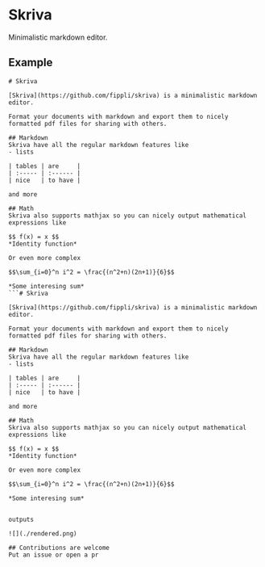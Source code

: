 # Skriva

Minimalistic markdown editor.

## Example
```
# Skriva 

[Skriva](https://github.com/fippli/skriva) is a minimalistic markdown editor.

Format your documents with markdown and export them to nicely formatted pdf files for sharing with others.

## Markdown
Skriva have all the regular markdown features like
- lists

| tables | are     |
| :----- | :------ |
| nice   | to have |

and more

## Math
Skriva also supports mathjax so you can nicely output mathematical expressions like

$$ f(x) = x $$
*Identity function*

Or even more complex

$$\sum_{i=0}^n i^2 = \frac{(n^2+n)(2n+1)}{6}$$

*Some interesing sum*
```# Skriva 

[Skriva](https://github.com/fippli/skriva) is a minimalistic markdown editor.

Format your documents with markdown and export them to nicely formatted pdf files for sharing with others.

## Markdown
Skriva have all the regular markdown features like
- lists

| tables | are     |
| :----- | :------ |
| nice   | to have |

and more

## Math
Skriva also supports mathjax so you can nicely output mathematical expressions like

$$ f(x) = x $$
*Identity function*

Or even more complex

$$\sum_{i=0}^n i^2 = \frac{(n^2+n)(2n+1)}{6}$$

*Some interesing sum*


outputs

![](./rendered.png)

## Contributions are welcome
Put an issue or open a pr
